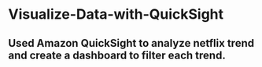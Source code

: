 # Visualize-Data-with-QuickSight

## Used Amazon QuickSight to analyze netflix trend and create a dashboard to filter each trend.
